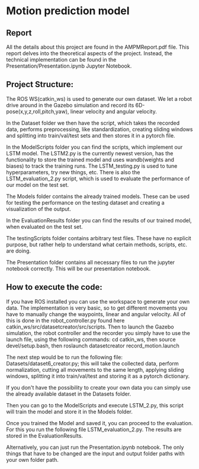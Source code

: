 # Motion prediction model

## Report

All the details about this project are found in the AMPMReport.pdf file. This report delves into the theoretical aspects of the project. Instead, the technical implementation can be found in the Presentation/Presentation.ipynb Jupyter Notebook.

## Project Structure:

The ROS WS(catkin_ws) is used to generate our own dataset. We let a robot drive around in the Gazebo simulation and record its 6D-pose(x,y,z,roll,pitch,yaw), linear velocity and angular velocity. 

In the Dataset folder we then have the script, which takes the recorded data, performs preprocessing, like standardization, creating sliding windows and splitting into train/val/test sets and then stores it in a pytorch file.

In the ModelScripts folder you can find the scripts, which implement our LSTM model. The LSTM2.py is the currently newest version, has the functionality to store the trained model and uses wandb(weights and biases) to track the training runs. The LSTM_testing.py is used to tune hyperparameters, try new things, etc. There is also the LSTM_evaluation_2.py script, which is used to evaluate the performance of our model on the test set.

The Models folder contains the already trained models. These can be used for testing the performance on the testing dataset and creating a visualization of the output.

In the EvaluationResults folder you can find the results of our trained model, when evaluated on the test set. 

The testingScripts folder contains arbitrary test files. These have no explicit purpose, but rather help to understand what certain methods, scripts, etc. are doing.

The Presentation folder contains all necessary files to run the jupyter notebook correctly. This will be our presentation notebook. 

## How to execute the code:

If you have ROS installed you can use the workspace to generate your own data. The implementation is very basic, so to get different movements you have to manually change the waypoints, linear and angular velocity. All of this is done in the robot_controller.py found here catkin_ws/src/datasetcreator/src/scripts. Then to launch the Gazebo simulation, the robot controller and the recorder you simply have to use the launch file, using the following commands: cd catkin_ws, then source devel/setup.bash, then roslaunch datasetcreator record_motion.launch

The next step would be to run the following file: Datasets/dataset6_creator.py; this will take the collected data, perform normalization, cutting all movements to the same length, applying sliding windows, splitting it into train/val/test and storing it as a pytorch dictionary.

If you don't have the possibility to create your own data you can simply use the already available dataset in the Datasets folder. 

Then you can go to the ModelScripts and execute LSTM_2.py, this script will train the model and store it in the Models folder.

Once you trained the Model and saved it, you can proceed to the evaluation. For this you run the following file LSTM_evaluation_2.py. The results are stored in the EvaluationResults.

Alternatively, you can just run the Presentation.ipynb notebook. The only things that have to be changed are the input and output folder paths with your own folder path.



